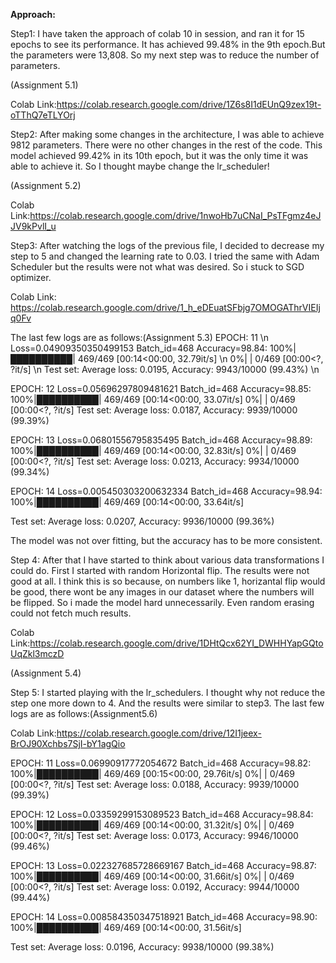 **Approach:**

Step1: I have taken the approach of colab 10 in session, and ran it for 15 epochs to see its performance. It has achieved 99.48% in the
9th epoch.But the parameters were 13,808. So my next step was to reduce the number of parameters.

(Assignment 5.1)

Colab Link:https://colab.research.google.com/drive/1Z6s8I1dEUnQ9zex19t-oTThQ7eTLYOrj

Step2: After making some changes in the architecture, I was able to achieve 9812 parameters. There were no other changes in the rest of the code.
This model achieved 99.42% in its 10th epoch, but it was the only time it was able to achieve it. So I thought maybe change the lr_scheduler!

(Assignment 5.2)

Colab Link:https://colab.research.google.com/drive/1nwoHb7uCNaI_PsTFgmz4eJJV9kPvlI_u

Step3: After watching the logs of the previous file, I decided to decrease my step to 5 and changed the learning rate to 0.03. I tried the same
with Adam Scheduler but the results were not what was desired. So i stuck to SGD optimizer.

Colab Link: https://colab.research.google.com/drive/1_h_eDEuatSFbjg7OMOGAThrVIEIjq0Fv

The last few logs are as follows:(Assignment 5.3)
EPOCH: 11 \n
Loss=0.04909350350499153 Batch_id=468 Accuracy=98.84: 100%|██████████| 469/469 [00:14<00:00, 32.79it/s] \n
  0%|          | 0/469 [00:00<?, ?it/s] \n
Test set: Average loss: 0.0195, Accuracy: 9943/10000 (99.43%) \n

EPOCH: 12
Loss=0.05696297809481621 Batch_id=468 Accuracy=98.85: 100%|██████████| 469/469 [00:14<00:00, 33.07it/s]
  0%|          | 0/469 [00:00<?, ?it/s]
Test set: Average loss: 0.0187, Accuracy: 9939/10000 (99.39%)

EPOCH: 13
Loss=0.06801556795835495 Batch_id=468 Accuracy=98.89: 100%|██████████| 469/469 [00:14<00:00, 32.83it/s]
  0%|          | 0/469 [00:00<?, ?it/s]
Test set: Average loss: 0.0213, Accuracy: 9934/10000 (99.34%)

EPOCH: 14
Loss=0.005450303200632334 Batch_id=468 Accuracy=98.94: 100%|██████████| 469/469 [00:14<00:00, 33.64it/s]

Test set: Average loss: 0.0207, Accuracy: 9936/10000 (99.36%)

The model was not over fitting, but the accuracy has to be more consistent.

Step 4: After that I have started to think about various data transformations I could do. First I started with random Horizontal flip.
The results were not good at all. I think this is so because, on numbers like 1, horizantal flip would be good, there wont be any images 
in our dataset where the numbers will be flipped. So i made the model hard unnecessarily. Even random erasing could not fetch much results.

Colab Link:https://colab.research.google.com/drive/1DHtQcx62YI_DWHHYapGQtoUqZkl3mczD

(Assignment 5.4)

Step 5: I started playing with the lr_schedulers. I thought why not reduce the step one more down to 4. And the results were similar to step3.
The last few logs are as follows:(Assignment5.6)

Colab Link:https://colab.research.google.com/drive/12I1jeex-BrOJ90Xchbs7SjI-bY1agQio

EPOCH: 11
Loss=0.06990917772054672 Batch_id=468 Accuracy=98.82: 100%|██████████| 469/469 [00:15<00:00, 29.76it/s]
  0%|          | 0/469 [00:00<?, ?it/s]
Test set: Average loss: 0.0188, Accuracy: 9939/10000 (99.39%)

EPOCH: 12
Loss=0.03359299153089523 Batch_id=468 Accuracy=98.84: 100%|██████████| 469/469 [00:14<00:00, 31.32it/s]
  0%|          | 0/469 [00:00<?, ?it/s]
Test set: Average loss: 0.0173, Accuracy: 9946/10000 (99.46%)

EPOCH: 13
Loss=0.022327685728669167 Batch_id=468 Accuracy=98.87: 100%|██████████| 469/469 [00:14<00:00, 31.66it/s]
  0%|          | 0/469 [00:00<?, ?it/s]
Test set: Average loss: 0.0192, Accuracy: 9944/10000 (99.44%)

EPOCH: 14
Loss=0.008584350347518921 Batch_id=468 Accuracy=98.90: 100%|██████████| 469/469 [00:14<00:00, 31.56it/s]

Test set: Average loss: 0.0196, Accuracy: 9938/10000 (99.38%)
  
